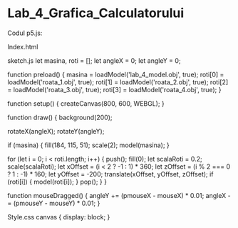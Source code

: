 # Lab_4_Grafica_Calculatorului
Codul p5.js:

Index.html
<!DOCTYPE html>
<html lang="en">
<head>
    <meta charset="UTF-8">
    <meta name="viewport" content="width=device-width, initial-scale=1.0">
    <title>Model 3D</title>
    <link rel="stylesheet" type="text/css" href="style.css">
</head>
<body>
    <script src="https://cdnjs.cloudflare.com/ajax/libs/p5.js/1.4.0/p5.js"></script>
    <script src="sketch.js" type="text/javascript"></script>
</body>
</html>





sketch.js
let masina, roti = [];
let angleX = 0;
let angleY = 0;

function preload() {
  masina = loadModel('lab_4_model.obj', true);
  roti[0] = loadModel('roata_1.obj', true);
  roti[1] = loadModel('roata_2.obj', true);
  roti[2] = loadModel('roata_3.obj', true);
  roti[3] = loadModel('roata_4.obj', true);
}

function setup() {
  createCanvas(800, 600, WEBGL);
}

function draw() {
  background(200);
  
  rotateX(angleX);
  rotateY(angleY);

  if (masina) {
    fill(184, 115, 51);
    scale(2);
    model(masina);
  }

  for (let i = 0; i < roti.length; i++) {
    push();
    fill(0);
    let scalaRoti = 0.2;
    scale(scalaRoti);
    let xOffset = (i < 2 ? -1 : 1) * 360;
    let zOffset = (i % 2 === 0 ? 1 : -1) * 160;
    let yOffset = -200;
    translate(xOffset, yOffset, zOffset);
    if (roti[i]) {
      model(roti[i]);
    }
    pop();
  }
}

function mouseDragged() {
  angleY += (pmouseX - mouseX) * 0.01;
  angleX -= (pmouseY - mouseY) * 0.01;
}


Style.css
canvas {
  display: block;
}

